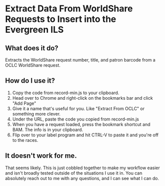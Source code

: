 # Extract Data From WorldShare Requests to Insert into the Evergreen ILS

## What does it do?

Extracts the WorldShare request number, title, and patron barcode from a OCLC WorldShare request.

## How do I use it?

1. Copy the code from record-min.js to your clipboard.
2. Head over to Chrome and right-click on the bookmarks bar and click "Add Page"
3. Give it a name that's useful for you. Like "Extract From OCLC" or something more clever.
4. Under the URL, paste the code you copied from record-min.js
5. When you have a request loaded, press the bookmark shortcut and BAM. The info is in your clipboard.
6. Flip over to your label program and hit CTRL-V to paste it and you're off to the races.

## It doesn't work for me. 

That seems likely. This is just cobbled together to make my workflow easier and isn't broadly tested
outside of the situations I use it in. You can absolutely reach out to me with any questions, and 
I can see what I can do.